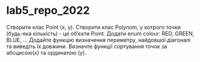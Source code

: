 # lab5_repo_2022

Створити клас Point (x, y). Створити клас Polynom, у котрого точки (будь-яка кількість) - це об’єкти Point. Додати enum colour: RED, GREEN, BLUE, ... Додайте функцію визначення периметру, найдовшої діагоналі та виведіть їх довжини. Визначте функції сортування точок за абсцисою(х) та ординатою (у). 
